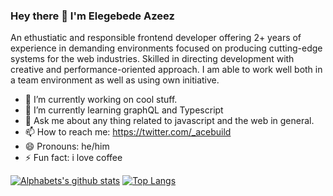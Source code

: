    ### Hey there 👋 I'm Elegebede Azeez
An ethustiatic and responsible frontend developer offering 2+ years of experience in demanding environments focused on producing cutting-edge systems for the web industries. Skilled in directing development with creative and performance-oriented approach. I am able to work well both in a team environment as well as using own initiative.

- 🔭 I’m currently working on cool stuff.
- 🌱 I’m currently learning graphQL and Typescript
- 💬 Ask me about any thing related to javascript and the web in general.
- 📫 How to reach me: https://twitter.com/_acebuild
- 😄 Pronouns: he/him
- ⚡ Fun fact: i love coffee



[![Alphabets's github stats](https://github-readme-stats.vercel.app/api?username=acethecreator&show_icons=true)](https://github.com/acethecreator/github-readme-stats)                                                                                        [![Top Langs](https://github-readme-stats.vercel.app/api/top-langs/?username=acethecreator&layout=compact)](https://github.com/acethecreator/github-readme-stats)
